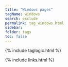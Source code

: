 ```yaml
---
title: "Windows pages"
tagName: windows
search: exclude
permalink: tag_windows.html
sidebar:
folder: tags
toc: false
---
```

{% include taglogic.html %}

{% include links.html %}
